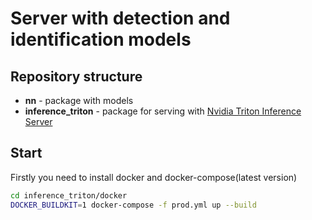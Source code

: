 # Server with detection and identification models

## Repository structure

- __nn__ - package with models
- __inference_triton__ - package for serving with [Nvidia Triton Inference Server](https://developer.nvidia.com/nvidia-triton-inference-server)

## Start

Firstly you need to install docker and docker-compose(latest version)

```bash
cd inference_triton/docker
DOCKER_BUILDKIT=1 docker-compose -f prod.yml up --build
